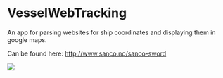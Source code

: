 # VesselWebTracking
An app for parsing websites for ship coordinates and displaying them in google maps. 

Can be found here: http://www.sanco.no/sanco-sword

<img src="24624a51-40a7-4cd7-a1e2-614cbedc7ab9.gif"/>
